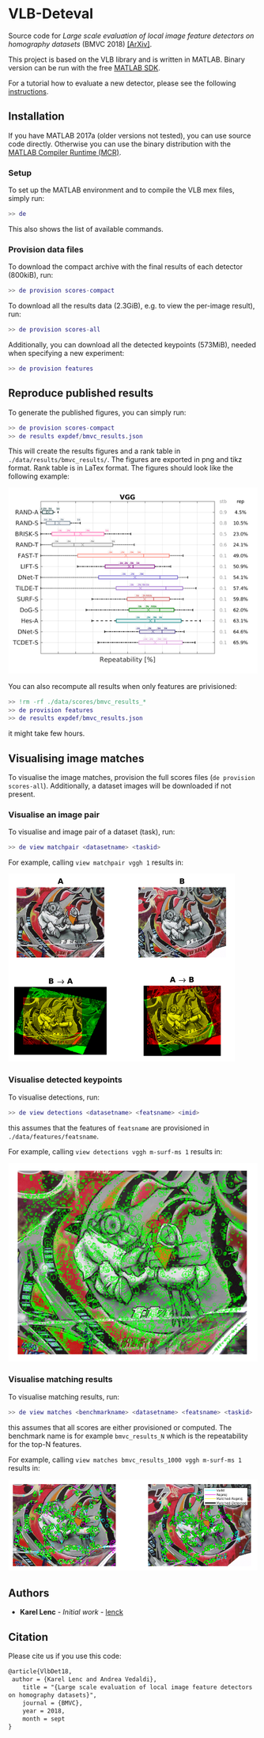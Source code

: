 # VLB-Deteval

Source code for *Large scale evaluation of local image feature detectors on homography datasets* (BMVC 2018) [[ArXiv]](https://arxiv.org/abs/1807.07939).

This project is based on the VLB library and is written in MATLAB. Binary version can be run with the free [MATLAB SDK](./MCR.md).

For a tutorial how to evaluate a new detector, please see the following [instructions](./detect/README.md).

## Installation
If you have MATLAB 2017a (older versions not tested), you can use source code directly.
Otherwise you can use the binary distribution with the [MATLAB Compiler Runtime (MCR)](./MCR.md).

### Setup
To set up the MATLAB environment and to compile the VLB mex files, simply run:
```matlab
>> de
```
This also shows the list of available commands.

### Provision data files
To download the compact archive with the final results of each detector (800kiB), run:
```matlab
>> de provision scores-compact
```

To download all the results data (2.3GiB), e.g. to view the per-image result), run:
```matlab
>> de provision scores-all
```

Additionally, you can download all the detected keypoints (573MiB), needed when specifying a new experiment:
```matlab
>> de provision features
```

## Reproduce published results
To generate the published figures, you can simply run:
```matlab
>> de provision scores-compact
>> de results expdef/bmvc_results.json
```

This will create the results figures and a rank table in `./data/results/bmvc_results/`.
The figures are exported in png and tikz format. Rank table is in LaTex format. The figures should look like the following example:

![BMVC results for VGGH](./images/plot_bmvc_results_vggh.png)

You can also recompute all results when only features are privisioned:
```matlab
>> !rm -rf ./data/scores/bmvc_results_*
>> de provision features
>> de results expdef/bmvc_results.json
```
it might take few hours.

## Visualising image matches
To visualise the image matches, provision the full scores files (`de provision scores-all`).
Additionally, a dataset images will be downloaded if not present.

### Visualise an image pair
To visualise and image pair of a dataset (task), run:
```matlab
>> de view matchpair <datasetname> <taskid>
```

For example, calling `view matchpair vggh 1` results in:

![Match pair](./images/matchpair.png)

### Visualise detected keypoints
To visualise detections, run:
```matlab
>> de view detections <datasetname> <featsname> <imid>
```
this assumes that the features of `featsname` are provisioned in `./data/features/featsname`.

For example, calling `view detections vggh m-surf-ms 1` results in:

![Detections](./images/detections.png)

### Visualise matching results
To visualise matching results, run:
```matlab
>> de view matches <benchmarkname> <datasetname> <featsname> <taskid>
```
this assumes that all scores are either provisioned or computed. The benchmark name
is for example `bmvc_results_N` which is the repeatability for the top-N features.

For example, calling `view matches bmvc_results_1000 vggh m-surf-ms 1` results in:

![Matching results](./images/matches.png)

## Authors

* **Karel Lenc** - *Initial work* - [lenck](https://github.com/lenck)

## Citation

Please cite us if you use this code:

```
@article{VlbDet18,
 author = {Karel Lenc and Andrea Vedaldi},
    title = "{Large scale evaluation of local image feature detectors on homography datasets}",
    journal = {BMVC},
    year = 2018,
    month = sept
}
```
